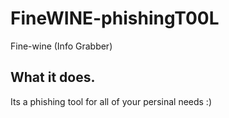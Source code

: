 # FineWINE-phishingT00L
Fine-wine (Info Grabber)
## What it does.
Its a phishing tool for all of your persinal needs :)
